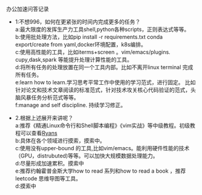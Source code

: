 办公加速问答记录  

- 1:不想996，如何在更紧张的时间内完成更多的任务？  
  a:最大限度的发挥生产力工具shell,python各种scripts，正则表达式等等。  
  b:使用批处理方法，比如pip install -r requirements.txt conda export/create from yaml,docker环境配置，k8s编排。  
  c:使用高性能的工具，比如iterms+screen 。vim/emacs/plugins. cupy,dask,spark 等能提升处理计算性能的工具。  
  d:将所有任务的处理放置在同一个工具内部。比如不离开linux terminal  完成所有任务。  
  e:learn how to learn.学习思考平常工作中使用的学习范式，进行固定。
  比如针对论文和技术文章阅读的标准范式，针对技术攻关核心代码验证的范式，头脑风暴任务分析范式等等。  
  f:manage and self discipline. 持续学习修正。
  
- 2.根据上述展开来讲呢？    
  a:推荐《精通Linux命令行和Shell脚本编程》《vim实战》等中级教程。初级教程可以查看[Ryans](https://ryanstutorials.net/)  
  b:具体在各个领域进行摸索，摸索中。  
  c:使用没有upper-bound 的工具,比如vim/emacs。能利用硬件性能的技术（GPU，distrubuted)等等。可以加快大规模数据处理能力。  
  d:尽量形成加速累积。摸索中  
  e:推荐约翰霍普金斯大学how to read 系列和how to read a book ，推荐leetcode 思维导图等工具。  
  d:摸索中
  
  
